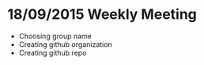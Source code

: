 18/09/2015 Weekly Meeting
============================
* Choosing group name
* Creating github organization
* Creating github repo
